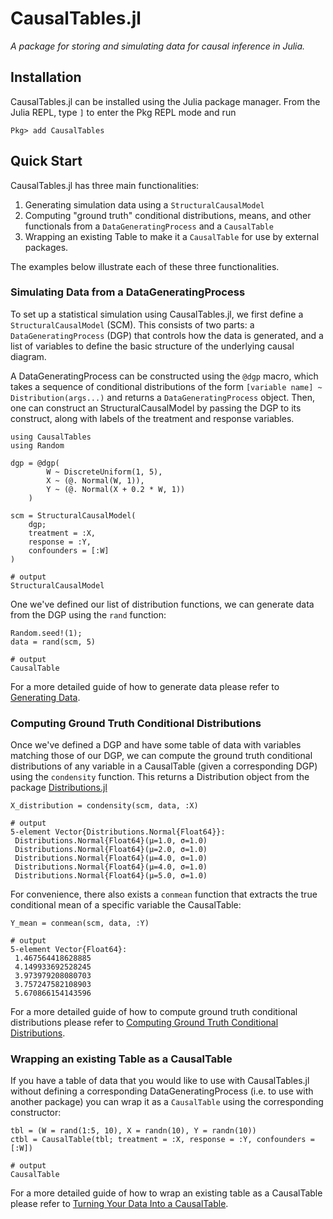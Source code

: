 # CausalTables.jl

*A package for storing and simulating data for causal inference in Julia.*

## Installation
CausalTables.jl can be installed using the Julia package manager.
From the Julia REPL, type `]` to enter the Pkg REPL mode and run

```
Pkg> add CausalTables
```

## Quick Start

CausalTables.jl has three main functionalities:

1. Generating simulation data using a `StructuralCausalModel`
2. Computing "ground truth" conditional distributions, means, and other functionals from a `DataGeneratingProcess` and a `CausalTable`
3. Wrapping an existing Table to make it a `CausalTable` for use by external packages.

The examples below illustrate each of these three functionalities.

### Simulating Data from a DataGeneratingProcess

To set up a statistical simulation using CausalTables.jl, we first define a `StructuralCausalModel` (SCM). This consists of two parts: a `DataGeneratingProcess` (DGP) that controls how the data is generated, and a list of variables to define the basic structure of the underlying causal diagram.

A DataGeneratingProcess can be constructed using the `@dgp` macro, which takes a sequence of conditional distributions of the form `[variable name] ~ Distribution(args...)` and returns a `DataGeneratingProcess` object. Then, one can construct an StructuralCausalModel by passing the DGP to its construct, along with labels of the treatment and response variables.

```jldoctest quicktest; output = false, filter = r"(?<=.{21}).*"s
using CausalTables
using Random

dgp = @dgp(
        W ~ DiscreteUniform(1, 5),
        X ~ (@. Normal(W, 1)),
        Y ~ (@. Normal(X + 0.2 * W, 1))
    )

scm = StructuralCausalModel(
    dgp;
    treatment = :X,
    response = :Y,
    confounders = [:W]
)

# output
StructuralCausalModel
```

One we've defined our list of distribution functions, we can generate data from the DGP using the `rand` function:

```jldoctest quicktest; output = false, filter = r"(?<=.{11}).*"s
Random.seed!(1);
data = rand(scm, 5)

# output
CausalTable
```

For a more detailed guide of how to generate data please refer to [Generating Data](man/generating-data.md).

### Computing Ground Truth Conditional Distributions

Once we've defined a DGP and have some table of data with variables matching those of our DGP, we can compute the ground truth conditional distributions of any variable in a CausalTable (given a corresponding DGP) using the `condensity` function. This returns a Distribution object from the package [Distributions.jl](https://juliastats.org/Distributions.jl/stable/)

```jldoctest quicktest
X_distribution = condensity(scm, data, :X)

# output
5-element Vector{Distributions.Normal{Float64}}:
 Distributions.Normal{Float64}(μ=1.0, σ=1.0)
 Distributions.Normal{Float64}(μ=2.0, σ=1.0)
 Distributions.Normal{Float64}(μ=4.0, σ=1.0)
 Distributions.Normal{Float64}(μ=4.0, σ=1.0)
 Distributions.Normal{Float64}(μ=5.0, σ=1.0)
```

For convenience, there also exists a `conmean` function that extracts the true conditional mean of a specific variable the CausalTable:

```jldoctest quicktest
Y_mean = conmean(scm, data, :Y)

# output
5-element Vector{Float64}:
 1.467564418628885
 4.149933692528245
 3.973979208080703
 3.757247582108903
 5.670866154143596
```

For a more detailed guide of how to compute ground truth conditional distributions please refer to [Computing Ground Truth Conditional Distributions](man/ground-truth.md).

### Wrapping an existing Table as a CausalTable

If you have a table of data that you would like to use with CausalTables.jl without defining a corresponding DataGeneratingProcess (i.e. to use with another package) you can wrap it as a `CausalTable` using the corresponding constructor:

```jldoctest quicktest; output = false, filter = r"(?<=.{11}).*"s
tbl = (W = rand(1:5, 10), X = randn(10), Y = randn(10))
ctbl = CausalTable(tbl; treatment = :X, response = :Y, confounders = [:W])

# output
CausalTable
```

For a more detailed guide of how to wrap an existing table as a CausalTable please refer to [Turning Your Data Into a CausalTable](man/formatting.md).





